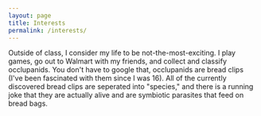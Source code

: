 ```yaml
---
layout: page
title: Interests
permalink: /interests/
---
```


Outside of class, I consider my life to be not-the-most-exciting. I play games, go out to Walmart with my friends, and collect and classify occlupanids. You don't have to google that, occlupanids are bread clips (I've been fascinated with them since I was 16). All of the currently discovered bread clips are seperated into "species," and there is a running joke that they are actually alive and are symbiotic parasites that feed on bread bags.
